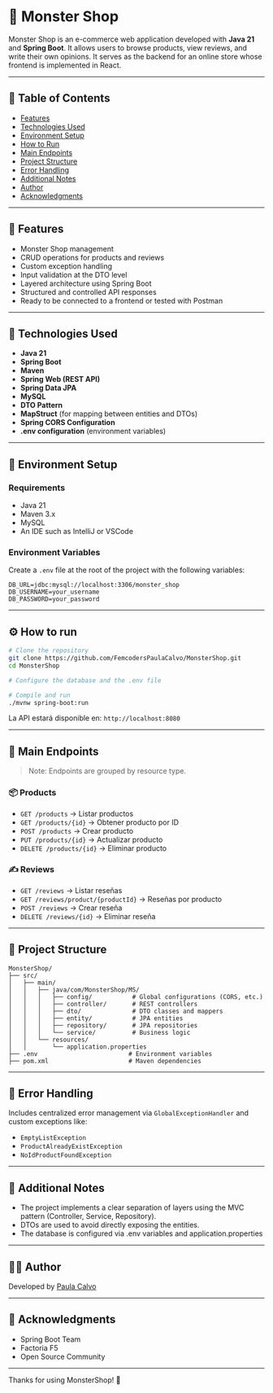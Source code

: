 # 🛒 Monster Shop

Monster Shop is an e-commerce web application developed with **Java 21** and **Spring Boot**. It allows users to browse products, view reviews, and write their own opinions. It serves as the backend for an online store whose frontend is implemented in React.

---

## 📑 Table of Contents

- [Features](#-features)
- [Technologies Used](#-technologies-used)
- [Environment Setup](#-environment-setup)
- [How to Run](#-how-to-run)
- [Main Endpoints](#-main-endpoints)
- [Project Structure](#-project-structure)
- [Error Handling](#-error-handling)
- [Additional Notes](#-additional-notes)
- [Author](#-author)
- [Acknowledgments](#-acknowledgments)

---

## 🎯 Features

- Monster Shop management
- CRUD operations for products and reviews
- Custom exception handling
- Input validation at the DTO level
- Layered architecture using Spring Boot
- Structured and controlled API responses
- Ready to be connected to a frontend or tested with Postman

---

## 🚀 Technologies Used

- **Java 21**
- **Spring Boot**
- **Maven**
- **Spring Web (REST API)**
- **Spring Data JPA**
- **MySQL**
- **DTO Pattern**
- **MapStruct** (for mapping between entities and DTOs)
- **Spring CORS Configuration**
- **.env configuration** (environment variables)

---

## 🔧 Environment Setup

### Requirements

- Java 21
- Maven 3.x
- MySQL
- An IDE such as IntelliJ or VSCode

### Environment Variables

Create a `.env` file at the root of the project with the following variables:

```env
DB_URL=jdbc:mysql://localhost:3306/monster_shop
DB_USERNAME=your_username
DB_PASSWORD=your_password
```

---

## ⚙️ How to run

```bash
# Clone the repository
git clone https://github.com/FemcodersPaulaCalvo/MonsterShop.git
cd MonsterShop

# Configure the database and the .env file

# Compile and run
./mvnw spring-boot:run
```

La API estará disponible en: `http://localhost:8080`

---

## 📌 Main Endpoints

> Note: Endpoints are grouped by resource type.

### 📦 Products

- `GET /products` → Listar productos
- `GET /products/{id}` → Obtener producto por ID
- `POST /products` → Crear producto
- `PUT /products/{id}` → Actualizar producto
- `DELETE /products/{id}` → Eliminar producto

### ✍️ Reviews

- `GET /reviews` → Listar reseñas
- `GET /reviews/product/{productId}` → Reseñas por producto
- `POST /reviews` → Crear reseña
- `DELETE /reviews/{id}` → Eliminar reseña

---

## 📁 Project Structure

```
MonsterShop/
├── src/
│   ├── main/
│   │   ├── java/com/MonsterShop/MS/
│   │   │   ├── config/           # Global configurations (CORS, etc.)
│   │   │   ├── controller/       # REST controllers
│   │   │   ├── dto/              # DTO classes and mappers
│   │   │   ├── entity/           # JPA entities
│   │   │   ├── repository/       # JPA repositories
│   │   │   └── service/          # Business logic
│   │   └── resources/
│   │       └── application.properties
├── .env                         # Environment variables
├── pom.xml                      # Maven dependencies
```

---

## 🚨 Error Handling

Includes centralized error management via `GlobalExceptionHandler` and custom exceptions like:

- `EmptyListException`
- `ProductAlreadyExistException`
- `NoIdProductFoundException`

---

## 📌 Additional Notes

- The project implements a clear separation of layers using the MVC pattern (Controller, Service, Repository).
- DTOs are used to avoid directly exposing the entities.
- The database is configured via .env variables and application.properties

---

## 🧑‍💻 Author

Developed by [Paula Calvo](https://github.com/FemcodersPaulaCalvo/MonsterShop.git)

---

## 🙏 Acknowledgments

- Spring Boot Team
- Factoria F5
- Open Source Community

---

Thanks for using MonsterShop! 🚀
